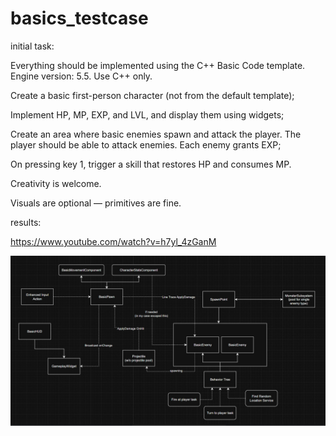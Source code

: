 # basics_testcase

initial task: 


Everything should be implemented using the C++ Basic Code template. Engine version: 5.5. Use C++ only.

Create a basic first-person character (not from the default template);

Implement HP, MP, EXP, and LVL, and display them using widgets;

Create an area where basic enemies spawn and attack the player. The player should be able to attack enemies. Each enemy grants EXP;

On pressing key 1, trigger a skill that restores HP and consumes MP.

Creativity is welcome.

Visuals are optional — primitives are fine.


results:

https://www.youtube.com/watch?v=h7yl_4zGanM

![img.png](img.png)
